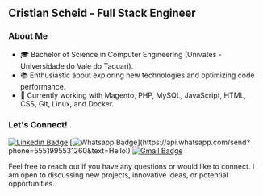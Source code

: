 ## Cristian Scheid - Full Stack Engineer

### About Me

- 🎓 Bachelor of Science in Computer Engineering (Univates - Universidade do Vale do Taquari).
- 📚 Enthusiastic about exploring new technologies and optimizing code performance.
- 💼 Currently working with Magento, PHP, MySQL, JavaScript, HTML, CSS, Git, Linux, and Docker.

### Let's Connect!

[![Linkedin Badge](https://img.shields.io/badge/-LinkedIn-blue?style=flat-square&logo=Linkedin&logoColor=white&link=https://www.linkedin.com/in/cristian-scheid/)](https://www.linkedin.com/in/cristian-scheid/)
[![Whatsapp Badge](https://img.shields.io/badge/-Whatsapp-4CA143?style=flat-square&labelColor=4CA143&logo=whatsapp&logoColor=white&link=https://api.whatsapp.com/send?phone=5551995531260&text=Hello!)](https://api.whatsapp.com/send?phone=5551995531260&text=Hello!)
[![Gmail Badge](https://img.shields.io/badge/-Gmail-c14438?style=flat-square&logo=Gmail&logoColor=white&link=mailto:cristianscheid@gmail.com)](mailto:cristianscheid@gmail.com)

Feel free to reach out if you have any questions or would like to connect. I am open to discussing new projects, innovative ideas, or potential opportunities.
